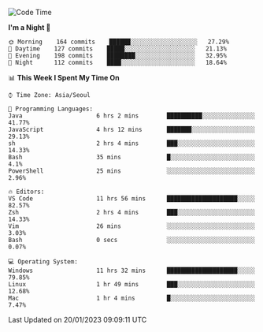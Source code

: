 <!--START_SECTION:waka-->
![Code Time](http://img.shields.io/badge/Code%20Time-1%2C508%20hrs%2034%20mins-blue)

**I'm a Night 🦉** 

```text
🌞 Morning    164 commits    ██████░░░░░░░░░░░░░░░░░░░   27.29% 
🌆 Daytime    127 commits    █████░░░░░░░░░░░░░░░░░░░░   21.13% 
🌃 Evening    198 commits    ████████░░░░░░░░░░░░░░░░░   32.95% 
🌙 Night      112 commits    ████░░░░░░░░░░░░░░░░░░░░░   18.64%

```


📊 **This Week I Spent My Time On** 

```text
⌚︎ Time Zone: Asia/Seoul

💬 Programming Languages: 
Java                     6 hrs 2 mins        ██████████░░░░░░░░░░░░░░░   41.77% 
JavaScript               4 hrs 12 mins       ███████░░░░░░░░░░░░░░░░░░   29.13% 
sh                       2 hrs 4 mins        ███░░░░░░░░░░░░░░░░░░░░░░   14.33% 
Bash                     35 mins             █░░░░░░░░░░░░░░░░░░░░░░░░   4.1% 
PowerShell               25 mins             ░░░░░░░░░░░░░░░░░░░░░░░░░   2.96%

🔥 Editors: 
VS Code                  11 hrs 56 mins      ████████████████████░░░░░   82.57% 
Zsh                      2 hrs 4 mins        ███░░░░░░░░░░░░░░░░░░░░░░   14.33% 
Vim                      26 mins             ░░░░░░░░░░░░░░░░░░░░░░░░░   3.03% 
Bash                     0 secs              ░░░░░░░░░░░░░░░░░░░░░░░░░   0.07%

💻 Operating System: 
Windows                  11 hrs 32 mins      ████████████████████░░░░░   79.85% 
Linux                    1 hr 49 mins        ███░░░░░░░░░░░░░░░░░░░░░░   12.68% 
Mac                      1 hr 4 mins         █░░░░░░░░░░░░░░░░░░░░░░░░   7.47%

```


 Last Updated on 20/01/2023 09:09:11 UTC
<!--END_SECTION:waka-->
